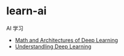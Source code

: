 # learn-ai

AI 学习

- [Math and Architectures of Deep Learning](math-and-architectures/)
- [Understandling Deep Learning](udl/)
